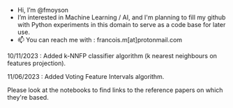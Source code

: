 - Hi, I’m @fmoyson
- I’m interested in Machine Learning / AI, and I'm planning to fill my github with Python experiments in this domain to serve as a code base for later use.
- 📫 You can reach me with : francois.m[at]protonmail.com

10/11/2023 : Added k-NNFP classifier algorithm (k nearest neighbours on features projection).

11/06/2023 : Added Voting Feature Intervals algorithm.

Please look at the notebooks to find links to the reference papers on which they're based.

<!---
Francois-Moyson/Francois-Moyson is a ✨ special ✨ repository because its `README.md` (this file) appears on your GitHub profile.
You can click the Preview link to take a look at your changes.
--->
